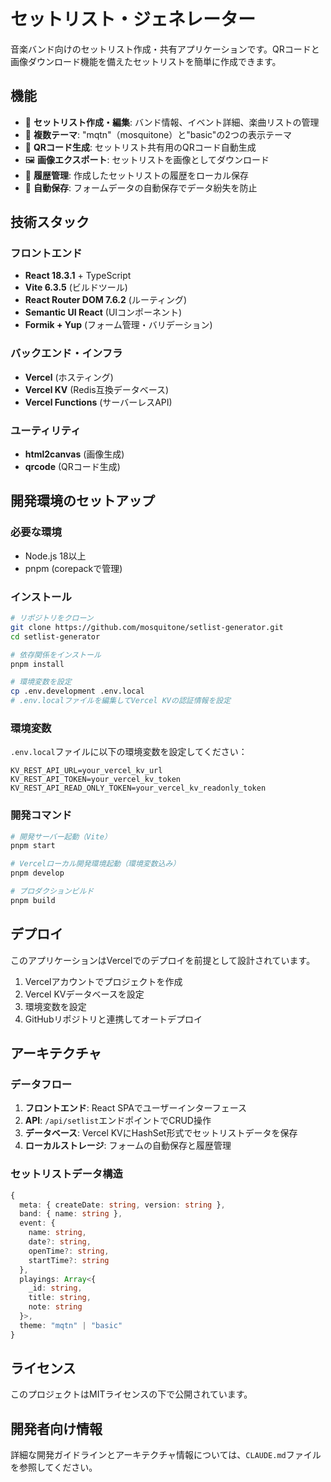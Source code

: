 # セットリスト・ジェネレーター

音楽バンド向けのセットリスト作成・共有アプリケーションです。QRコードと画像ダウンロード機能を備えたセットリストを簡単に作成できます。

## 機能

- 📝 **セットリスト作成・編集**: バンド情報、イベント詳細、楽曲リストの管理
- 🎨 **複数テーマ**: "mqtn"（mosquitone）と"basic"の2つの表示テーマ
- 📱 **QRコード生成**: セットリスト共有用のQRコード自動生成
- 🖼️ **画像エクスポート**: セットリストを画像としてダウンロード
- 💾 **履歴管理**: 作成したセットリストの履歴をローカル保存
- 🔄 **自動保存**: フォームデータの自動保存でデータ紛失を防止

## 技術スタック

### フロントエンド
- **React 18.3.1** + TypeScript
- **Vite 6.3.5** (ビルドツール)
- **React Router DOM 7.6.2** (ルーティング)
- **Semantic UI React** (UIコンポーネント)
- **Formik + Yup** (フォーム管理・バリデーション)

### バックエンド・インフラ
- **Vercel** (ホスティング)
- **Vercel KV** (Redis互換データベース)
- **Vercel Functions** (サーバーレスAPI)

### ユーティリティ
- **html2canvas** (画像生成)
- **qrcode** (QRコード生成)

## 開発環境のセットアップ

### 必要な環境
- Node.js 18以上
- pnpm (corepackで管理)

### インストール

```bash
# リポジトリをクローン
git clone https://github.com/mosquitone/setlist-generator.git
cd setlist-generator

# 依存関係をインストール
pnpm install

# 環境変数を設定
cp .env.development .env.local
# .env.localファイルを編集してVercel KVの認証情報を設定
```

### 環境変数

`.env.local`ファイルに以下の環境変数を設定してください：

```
KV_REST_API_URL=your_vercel_kv_url
KV_REST_API_TOKEN=your_vercel_kv_token
KV_REST_API_READ_ONLY_TOKEN=your_vercel_kv_readonly_token
```

### 開発コマンド

```bash
# 開発サーバー起動（Vite）
pnpm start

# Vercelローカル開発環境起動（環境変数込み）
pnpm develop

# プロダクションビルド
pnpm build
```

## デプロイ

このアプリケーションはVercelでのデプロイを前提として設計されています。

1. Vercelアカウントでプロジェクトを作成
2. Vercel KVデータベースを設定
3. 環境変数を設定
4. GitHubリポジトリと連携してオートデプロイ

## アーキテクチャ

### データフロー
1. **フロントエンド**: React SPAでユーザーインターフェース
2. **API**: `/api/setlist`エンドポイントでCRUD操作
3. **データベース**: Vercel KVにHashSet形式でセットリストデータを保存
4. **ローカルストレージ**: フォームの自動保存と履歴管理

### セットリストデータ構造
```typescript
{
  meta: { createDate: string, version: string },
  band: { name: string },
  event: { 
    name: string, 
    date?: string, 
    openTime?: string, 
    startTime?: string 
  },
  playings: Array<{ 
    _id: string, 
    title: string, 
    note: string 
  }>,
  theme: "mqtn" | "basic"
}
```

## ライセンス

このプロジェクトはMITライセンスの下で公開されています。

## 開発者向け情報

詳細な開発ガイドラインとアーキテクチャ情報については、`CLAUDE.md`ファイルを参照してください。